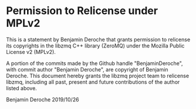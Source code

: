 # Permission to Relicense under MPLv2

This is a statement by Benjamin Deroche
that grants permission to relicense its copyrights in the libzmq C++
library (ZeroMQ) under the Mozilla Public License v2 (MPLv2).

A portion of the commits made by the Github handle "BenjaminDeroche", with
commit author "Benjamin Deroche", are copyright of Benjamin Deroche.
This document hereby grants the libzmq project team to relicense libzmq, 
including all past, present and future contributions of the author listed above.

Benjamin Deroche
2019/10/26